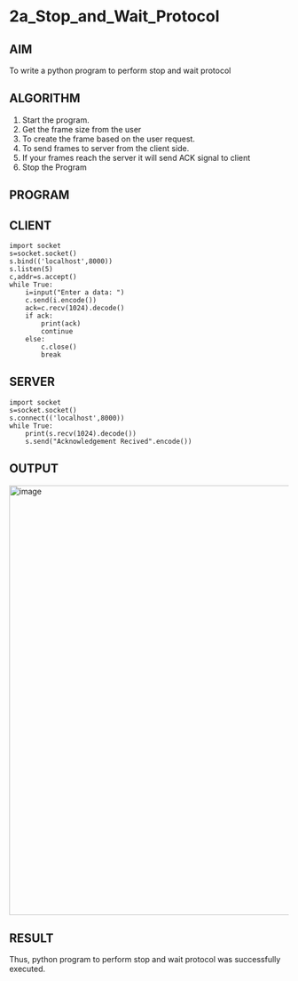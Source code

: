 # 2a_Stop_and_Wait_Protocol
## AIM 
To write a python program to perform stop and wait protocol
## ALGORITHM
1. Start the program.
2. Get the frame size from the user
3. To create the frame based on the user request.
4. To send frames to server from the client side.
5. If your frames reach the server it will send ACK signal to client
6. Stop the Program
## PROGRAM
## CLIENT
```
import socket
s=socket.socket()
s.bind(('localhost',8000))
s.listen(5)
c,addr=s.accept()
while True:
    i=input("Enter a data: ")
    c.send(i.encode())
    ack=c.recv(1024).decode()
    if ack:
        print(ack)
        continue
    else:
        c.close()
        break
```
## SERVER
```
import socket
s=socket.socket()
s.connect(('localhost',8000))
while True:
    print(s.recv(1024).decode())
    s.send("Acknowledgement Recived".encode())
```
## OUTPUT
<img width="1528" height="773" alt="image" src="https://github.com/user-attachments/assets/5f840413-49cb-4f7a-a1c5-a9211b8d7c02" />

## RESULT
Thus, python program to perform stop and wait protocol was successfully executed.
